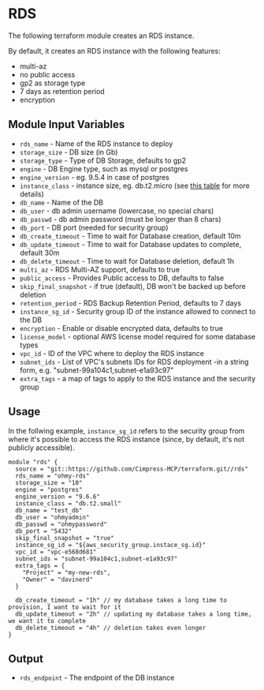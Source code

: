 
# RDS

The following terraform module creates an RDS instance.

By default, it creates an RDS instance with the following features:

* multi-az
* no public access
* gp2 as storage type
* 7 days as retention period
* encryption

## Module Input Variables

- `rds_name` - Name of the RDS instance to deploy
- `storage_size` - DB size (in Gb)
- `storage_type` - Type of DB Storage, defaults to gp2
- `engine` - DB Engine type, such as mysql or postgres
- `engine_version` - eg. 9.5.4 in case of postgres
- `instance_class` - instance size, eg. db.t2.micro (see [this table](https://docs.aws.amazon.com/AmazonRDS/latest/UserGuide/Concepts.DBInstanceClass.html) for more details)
- `db_name` - Name of the DB
- `db_user` - db admin username (lowercase, no special chars)
- `db_passwd` - db admin password (must be longer than 8 chars)
- `db_port` - DB port (needed for security group)
- `db_create_timeout` - Time to wait for Database creation, default 10m
- `db_update_timeout` - Time to wait for Database updates to complete, default 30m
- `db_delete_timeout` - Time to wait for Database deletion, default 1h
- `multi_az` - RDS Multi-AZ support, defaults to true
- `public_access` - Provides Public access to DB, defaults to false
- `skip_final_snapshot` - if true (default), DB won't be backed up before deletion
- `retention_period` - RDS Backup Retention Period, defaults to 7 days
- `instance_sg_id` - Security group ID of the instance allowed to connect to the DB
- `encryption` - Enable or disable encrypted data, defaults to true
- `license_model` - optional AWS license model required for some database types
- `vpc_id` - ID of the VPC where to deploy the RDS instance
- `subnet_ids` - List of VPC's subnets IDs for RDS deployment -in a string form, e.g. "subnet-99a104c1,subnet-e1a93c97"
- `extra_tags` - a map of tags to apply to the RDS instance and the security group

## Usage

In the follwing example, `instance_sg_id` refers to the security group from
where it's possible to access the RDS instance (since, by default, it's not
publicly accessible).

```
module "rds" {
  source = "git::https://github.com/Cimpress-MCP/terraform.git//rds"
  rds_name = "ohmy-rds"
  storage_size = "10"
  engine = "postgres"
  engine_version = "9.6.6"
  instance_class = "db.t2.small"
  db_name = "test_db"
  db_user = "ohmyadmin"
  db_passwd = "ohmypassword"
  db_port = "5432"
  skip_final_snapshot = "true"
  instance_sg_id = "${aws_security_group.instace_sg.id}"
  vpc_id = "vpc-e568d681"
  subnet_ids = "subnet-99a104c1,subnet-e1a93c97"
  extra_tags = {
    "Project" = "my-new-rds",
    "Owner" = "davinerd"
  }

  db_create_timeout = "1h" // my database takes a long time to provision, I want to wait for it
  db_update_timeout = "2h" // updating my database takes a long time, we want it to complete
  db_delete_timeout = "4h" // deletion takes even longer
}
```

## Output

- `rds_endpoint` - The endpoint of the DB instance
